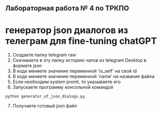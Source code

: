 ## Лабораторная работа № 4 по ТРКПО  
# генератор json диалогов из телеграм для fine-tuning chatGPT  
1. Создаете папку telegram raw  
2. Скачиваете в эту папку историю чатов из telegram Desktop в формате json  
3. В коде меняете значение переменной 'is_self' на свой id     
4. В коде меняете значение переменной 'name' на название файла  
5. Если необходим system promt, то указываете его  
6. Запускаете программу консольной командой  
```
python generator_of_json_dialogs.py
```
7. Получаете готовый json файл
